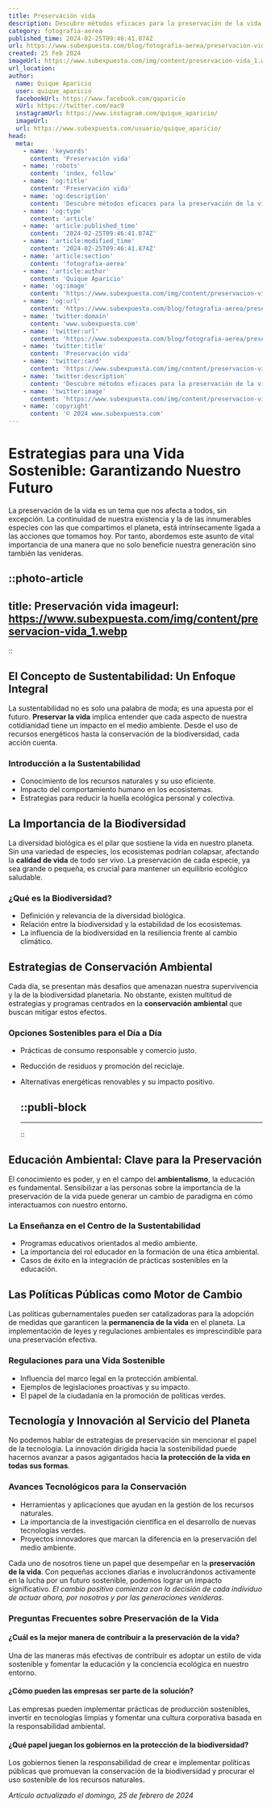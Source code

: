 ```yaml
---
title: Preservación vida
description: Descubre métodos eficaces para la preservación de la vida en nuestro planeta. Actúa ahora para proteger nuestra biodiversidad.
category: fotografia-aerea
published_time: 2024-02-25T09:46:41.874Z
url: https://www.subexpuesta.com/blog/fotografia-aerea/preservacion-vida
created: 25 Feb 2024
imageUrl: https://www.subexpuesta.com/img/content/preservacion-vida_1.webp
url_location:
author:
  name: Quique Aparicio
  user: quique_aparicio
  facebookUrl: https://www.facebook.com/qaparicio
  xUrl: https://twitter.com/eac9
  instagramUrl: https://www.instagram.com/quique_aparicio/
  imageUrl: 
  url: https://www.subexpuesta.com/usuario/quique_aparicio/
head:
  meta:
    - name: 'keywords'
      content: 'Preservación vida'
    - name: 'robots'
      content: 'index, follow'
    - name: 'og:title'
      content: 'Preservación vida'
    - name: 'og:description'
      content: 'Descubre métodos eficaces para la preservación de la vida en nuestro planeta. Actúa ahora para proteger nuestra biodiversidad.'
    - name: 'og:type'
      content: 'article'
    - name: 'article:published_time'
      content: '2024-02-25T09:46:41.874Z'
    - name: 'article:modified_time'
      content: '2024-02-25T09:46:41.874Z'
    - name: 'article:section'
      content: 'fotografia-aerea'
    - name: 'article:author'
      content: 'Quique Aparicio'
    - name: 'og:image'
      content: 'https://www.subexpuesta.com/img/content/preservacion-vida_1.webp'
    - name: 'og:url'
      content: 'https://www.subexpuesta.com/blog/fotografia-aerea/preservacion-vida'
    - name: 'twitter:domain'
      content: 'www.subexpuesta.com'
    - name: 'twitter:url'
      content: 'https://www.subexpuesta.com/blog/fotografia-aerea/preservacion-vida'
    - name: 'twitter:title'
      content: 'Preservación vida'
    - name: 'twitter:card'
      content: 'https://www.subexpuesta.com/img/content/preservacion-vida_1.webp'
    - name: 'twitter:description'
      content: 'Descubre métodos eficaces para la preservación de la vida en nuestro planeta. Actúa ahora para proteger nuestra biodiversidad.'
    - name: 'twitter:image'
      content: 'https://www.subexpuesta.com/img/content/preservacion-vida_1.webp'
    - name: 'copyright'
      content: '© 2024 www.subexpuesta.com'
---
```

# Estrategias para una Vida Sostenible: Garantizando Nuestro Futuro

La preservación de la vida es un tema que nos afecta a todos, sin excepción. La continuidad de nuestra existencia y la de las innumerables especies con las que compartimos el planeta, está intrínsecamente ligada a las acciones que tomamos hoy. Por tanto, abordemos este asunto de vital importancia de una manera que no solo beneficie nuestra generación sino también las venideras.


::photo-article
---
title: Preservación vida
imageurl: https://www.subexpuesta.com/img/content/preservacion-vida_1.webp
---
::


## El Concepto de Sustentabilidad: Un Enfoque Integral

La sustentabilidad no es solo una palabra de moda; es una apuesta por el futuro. **Preservar la vida** implica entender que cada aspecto de nuestra cotidianidad tiene un impacto en el medio ambiente. Desde el uso de recursos energéticos hasta la conservación de la biodiversidad, cada acción cuenta.

### Introducción a la Sustentabilidad
- Conocimiento de los recursos naturales y su uso eficiente.
- Impacto del comportamiento humano en los ecosistemas.
- Estrategias para reducir la huella ecológica personal y colectiva.

## La Importancia de la Biodiversidad

La diversidad biológica es el pilar que sostiene la vida en nuestro planeta. Sin una variedad de especies, los ecosistemas podrían colapsar, afectando la **calidad de vida** de todo ser vivo. La preservación de cada especie, ya sea grande o pequeña, es crucial para mantener un equilibrio ecológico saludable.

### ¿Qué es la Biodiversidad?
- Definición y relevancia de la diversidad biológica.
- Relación entre la biodiversidad y la estabilidad de los ecosistemas.
- La influencia de la biodiversidad en la resiliencia frente al cambio climático.

## Estrategias de Conservación Ambiental

Cada día, se presentan más desafíos que amenazan nuestra supervivencia y la de la biodiversidad planetaria. No obstante, existen multitud de estrategias y programas centrados en la **conservación ambiental** que buscan mitigar estos efectos.

### Opciones Sostenibles para el Día a Día
- Prácticas de consumo responsable y comercio justo.
- Reducción de residuos y promoción del reciclaje.
- Alternativas energéticas renovables y su impacto positivo.


  ::publi-block
  ---
  ---
  ::
  
  
## Educación Ambiental: Clave para la Preservación

El conocimiento es poder, y en el campo del **ambientalismo**, la educación es fundamental. Sensibilizar a las personas sobre la importancia de la preservación de la vida puede generar un cambio de paradigma en cómo interactuamos con nuestro entorno.

### La Enseñanza en el Centro de la Sustentabilidad
- Programas educativos orientados al medio ambiente.
- La importancia del rol educador en la formación de una ética ambiental.
- Casos de éxito en la integración de prácticas sostenibles en la educación.

## Las Políticas Públicas como Motor de Cambio

Las políticas gubernamentales pueden ser catalizadoras para la adopción de medidas que garanticen la **permanencia de la vida** en el planeta. La implementación de leyes y regulaciones ambientales es imprescindible para una preservación efectiva.

### Regulaciones para una Vida Sostenible
- Influencia del marco legal en la protección ambiental.
- Ejemplos de legislaciones proactivas y su impacto.
- El papel de la ciudadanía en la promoción de políticas verdes.

## Tecnología y Innovación al Servicio del Planeta

No podemos hablar de estrategias de preservación sin mencionar el papel de la tecnología. La innovación dirigida hacia la sostenibilidad puede hacernos avanzar a pasos agigantados hacia **la protección de la vida en todas sus formas**.

### Avances Tecnológicos para la Conservación
- Herramientas y aplicaciones que ayudan en la gestión de los recursos naturales.
- La importancia de la investigación científica en el desarrollo de nuevas tecnologías verdes.
- Proyectos innovadores que marcan la diferencia en la preservación del medio ambiente.

Cada uno de nosotros tiene un papel que desempeñar en la **preservación de la vida**. Con pequeñas acciones diarias e involucrándonos activamente en la lucha por un futuro sostenible, podemos lograr un impacto significativo. *El cambio positivo comienza con la decisión de cada individuo de actuar ahora, por nosotros y por las generaciones venideras.*

### Preguntas Frecuentes sobre Preservación de la Vida

#### ¿Cuál es la mejor manera de contribuir a la preservación de la vida?
Una de las maneras más efectivas de contribuir es adoptar un estilo de vida sostenible y fomentar la educación y la conciencia ecológica en nuestro entorno.

#### ¿Cómo pueden las empresas ser parte de la solución?
Las empresas pueden implementar prácticas de producción sostenibles, invertir en tecnologías limpias y fomentar una cultura corporativa basada en la responsabilidad ambiental.

#### ¿Qué papel juegan los gobiernos en la protección de la biodiversidad?
Los gobiernos tienen la responsabilidad de crear e implementar políticas públicas que promuevan la conservación de la biodiversidad y procurar el uso sostenible de los recursos naturales.

_Artículo actualizado el domingo, 25 de febrero de 2024_